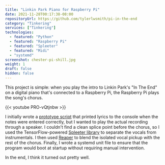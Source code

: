 ```yaml
---
title: "Linkin Park Piano for Raspberry Pi"
date: 2021-11-28T00:17:38-08:00
repositoryUrl: https://github.com/tylerlwsmith/pi-in-the-end
category: "Tinkering"
services: ["Tinkering"]
technologies:
  - featured: "Python"
  - featured: "Raspberry Pi"
  - featured: "Spleeter"
  - featured: "Midi"
  - "systemd"
screenshot: chester-pi-shill.jpg
weight: 1
draft: false
hidden: false
---
```


This project is simple: when you play the intro to Linkin Park's "In The End" on a digital piano that's connected to a Raspberry Pi, the Raspberry Pi plays the song's chorus.

{{< youtube PRO-vQtjnbw >}}

I initially wrote a [prototype script](https://twitter.com/tylerlwsmith/status/1327802206020464640) that printed lyrics to the console when the notes were entered correctly, but I wanted to play the actual recording through a speaker. I couldn't find a clean splice point before the chorus, so I used the TensorFlow-powered [Spleeter library](https://github.com/deezer/spleeter) to separate the vocals from instrumentals. I then used [Reaper](https://www.reaper.fm/) to blend the isolated vocal pickup with the rest of the chorus. Finally, I wrote a systemd unit file to ensure that the program would boot at startup without requiring manual intervention.

In the end, I think it turned out pretty well.
